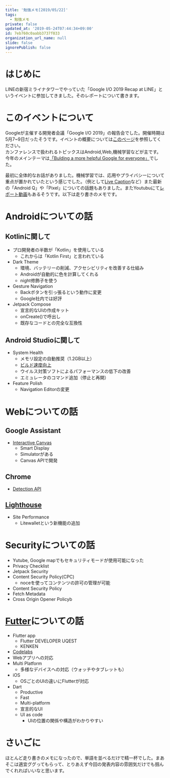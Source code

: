 ```yaml
---
title: '勉強メモ[2019/05/22]'
tags:
  - 勉強メモ
private: false
updated_at: '2019-05-24T07:44:34+09:00'
id: 7eb760c0aabb3737f033
organization_url_name: null
slide: false
ignorePublish: false
---
```

# はじめに  
LINEの新宿ミライナタワーでやっていた「Google I/O 2019 Recap at LINE」というイベントに参加してきました。そのレポートについて書きます。

# このイベントについて  
Googleが主催する開発者会議「Google I/O 2019」の報告会でした。開催時期は5月7~9日だったそうです。イベントの概要については[このページ](https://line.connpass.com/event/126375/)を参照してください。    
カンファレンスで扱われるトピックスはAndroid,Web,機械学習などが主です。今年のメインテーマは[「Bulding a more helpful Google for everyone」](https://blog.google/technology/developers/io19-helpful-google-everyone/)でした。  

最初に全体的なお話がありました。機械学習では、応用やプライバシーについて重点が置かれていたという感じでした。（例として[Live Caption](https://www.androidauthority.com/google-live-caption-983562/)など）また最新の「Android Q」や「Pixel」についての話題もありました。またYoutubuにて[レポート動画](https://www.youtube.com/playlist?list=PL80ip6bOwQsLAJVbwxvsphcO7mobxwNYu)もあるそうです。以下は走り書きのメモです。

# Androidについての話
## Kotlinに関して
- プロ開発者の半数が「Kotlin」を使用している
  - これからは「Kotlin First」と言われている
- Dark Theme
  - 環境、バッテリーの削減、アクセシビリティを改善する仕組み
  - Androidが自動的に色を計算してくれる
  - night修飾子を使う
- Gesture Navigation
  - Backボタンを引っ張るという動作に変更
  - Google社内では好評
- Jetpack Compose
  - 宣言的なUIの作成キット
  - onCreate()で呼出し
  - 既存なコードとの完全な互換性

## Android Studioに関して
- System Health
    - メモリ設定の自動推奨（1.2GB以上）
    - [ビルド速度向上](https://developer.android.com/studio/build/optimize-your-build?hl=ja)
    - ウイルス対策ソフトによるパフォーマンスの低下の改善
    - エミュレータのコマンド追加（停止と再開）
- Feature Polish
  - Navigation Editorの変更

# Webについての話
## Google Assistant
- [Interactive Canvas](https://developers.google.com/actions/interactivecanvas/)
  - Smart Display
  - Simulatorがある
  - Canvas APIで開発

## Chrome 
- [Detection API](https://io.perceptiontoolkit.dev/)

## [Lighthouse](https://chrome.google.com/webstore/detail/lighthouse/blipmdconlkpinefehnmjammfjpmpbjk?hl=ja)
- Site Performance
  - Litewalletという新機能の追加

# Securityについての話
- Yutube, Google mapでもセキュリティモードが使用可能になった
- Privacy Checklist
- Jetpack Security
- Content Security Policy(CPC)
    - noceを使ってコンテンツの許可の管理が可能
- Content Security Policy
- Fetch Metadata
- Cross Origin Opener Policyb
  
# [Futter](https://qiita.com/BingSyu/items/5398e440b22c44aa1927)についての話
- Flutter app
  - Flutter DEVELOPER UQEST
  - KENKEN
- [Codelabs](https://codelabs.developers.google.com/)
- Webアプリへの対応
- Multi Platform
  - 多様なデバイスへの対応（ウォッチやタブレットも）
- iOS
  - OSごとのUIの違いにFlutterが対応
- Dart
  - Productive
  - Fast
  - Multi-platform
  - 宣言的なUI
  - UI as code
    - UIの位置の関係や構造がわかりやすい

# さいごに
ほとんど走り書きのメモになったので、単語を並べるだけで精一杯でした。まあそこは適宜ググってもらって、とりあえず今回の発表内容の雰囲気だけでも掴んでくれればいいなと思います。

